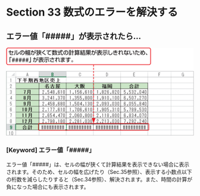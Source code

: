 # Section 33 数式のエラーを解決する

## エラー値「&#035;&#035;&#035;&#035;&#035;」が表示されたら…

![](001.png)

### [Keyword] エラー値「&#035;&#035;&#035;&#035;&#035;」
エラー値「&#035;&#035;&#035;&#035;&#035;」は、セルの幅が狭くて計算結果を表示できない場合に表示されます。そのため、セルの幅を広げたり（Sec.35参照）、表示する小数点以下の桁数を減らしたりすると（Sec.34参照）、解決されます。また、時間の計算が負になった場合にも表示されます。
